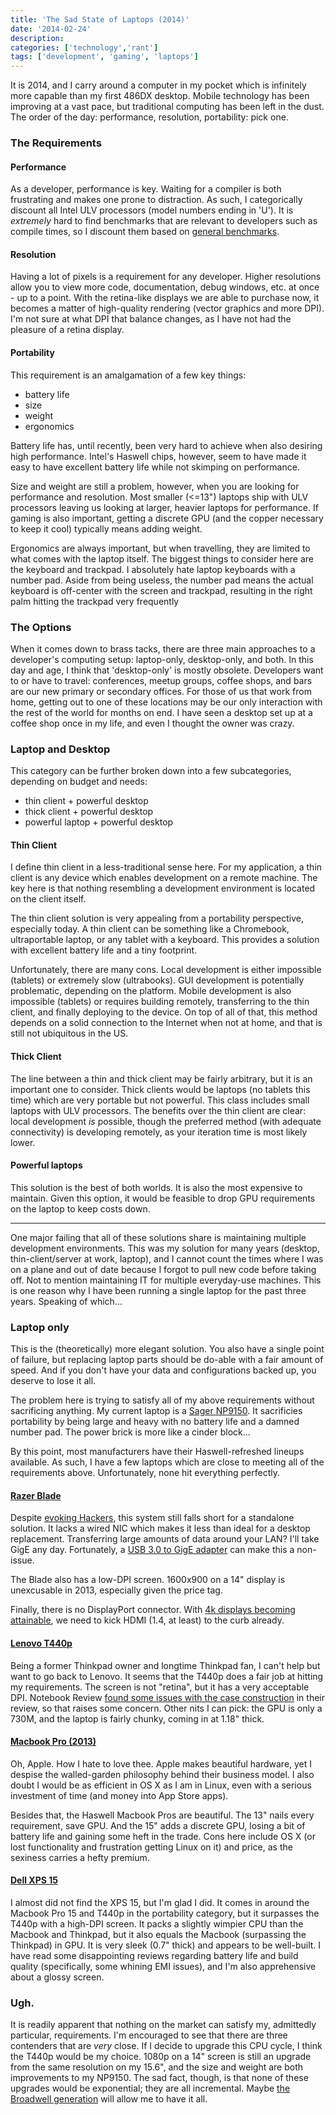 ```yaml
---
title: 'The Sad State of Laptops (2014)'
date: '2014-02-24'
description:
categories: ['technology','rant']
tags: ['development', 'gaming', 'laptops']
---
```


It is 2014, and I carry around a computer in my pocket which is infinitely more capable than my
first 486DX desktop. Mobile technology has been improving at a vast pace, but traditional computing
has been left in the dust. The order of the day: performance, resolution, portability: pick one.

### The Requirements

#### Performance

As a developer, performance is key. Waiting for a compiler is both frustrating and makes one 
prone to distraction. As such, I categorically discount all Intel ULV processors (model numbers
ending in 'U'). It is *extremely* hard to find benchmarks that are relevant to
developers such as compile times, so I discount them based on [general benchmarks][11].

#### Resolution 

Having a lot of pixels is a requirement for any developer. Higher resolutions allow you to view more
code, documentation, debug windows, etc. at once - up to a point. With the retina-like displays we
are able to purchase now, it becomes a matter of high-quality rendering (vector graphics and more DPI). 
I'm not sure at what DPI that balance changes, as I have not had the pleasure of a retina display.

#### Portability

This requirement is an amalgamation of a few key things:

* battery life
* size
* weight
* ergonomics

Battery life has, until recently, been very hard to achieve when also desiring high performance.
Intel's Haswell chips, however, seem to have made it easy to have excellent battery life while not
skimping on performance.

Size and weight are still a problem, however, when you are looking for performance and resolution.
Most smaller (&lt;=13") laptops ship with ULV processors leaving us looking at larger, heavier laptops
for performance. If gaming is also important, getting a discrete GPU (and the copper necessary to
keep it cool) typically means adding weight.

Ergonomics are always important, but when travelling, they are limited to what comes with the
laptop itself. The biggest things to consider here are the keyboard and trackpad. I absolutely hate
laptop keyboards with a number pad. Aside from being useless, the number pad means the actual
keyboard is off-center with the screen and trackpad, resulting in the right palm hitting the
trackpad very frequently

### The Options

When it comes down to brass tacks, there are three main approaches to a developer's computing setup:
laptop-only, desktop-only, and both. In this day and age, I think that 'desktop-only' is mostly
obsolete. Developers want to or have to travel: conferences, meetup groups, coffee shops, and bars
are our new primary or secondary offices. For those of us that work from home, getting out to one of these
locations may be our only interaction with the rest of the world for months on end. I have seen a
desktop set up at a coffee shop once in my life, and even I thought the owner was crazy.

### Laptop and Desktop

This category can be further broken down into a few subcategories, depending on budget and needs:

* thin client + powerful desktop
* thick client + powerful desktop
* powerful laptop + powerful desktop

#### Thin Client

I define thin client in a less-traditional sense here. For my application, a thin client is any
device which enables development on a remote machine. The key here is that nothing resembling a
development environment is located on the client itself. 

The thin client solution is very appealing from a portability perspective, especially today. A thin
client can be something like a Chromebook, ultraportable laptop, or any tablet with a keyboard. This provides a
solution with excellent battery life and a tiny footprint.

Unfortunately, there are many cons. Local development is either impossible (tablets) or extremely
slow (ultrabooks). GUI development is potentially problematic, depending on the platform. Mobile
development is also impossible (tablets) or requires building remotely, transferring to the thin
client, and finally deploying to the device. On top of all of that, this method depends on a solid
connection to the Internet when not at home, and that is still not ubiquitous in the US.

#### Thick Client

The line between a thin and thick client may be fairly arbitrary, but it is an important one to
consider. Thick clients would be laptops (no tablets this time) which are very portable but not
powerful. This class includes small laptops with ULV processors. The benefits over the thin client
are clear: local development *is* possible, though the preferred method (with adequate connectivity)
is developing remotely, as your iteration time is most likely lower.


#### Powerful laptops

This solution is the best of both worlds. It is also the most expensive to maintain. Given this
option, it would be feasible to drop GPU requirements on the laptop to keep costs down.

---

One major failing that all of these solutions share is maintaining multiple development
environments. This was my solution for many years (desktop, thin-client/server at work, laptop), and
I cannot count the times where I was on a plane and out of date because I forgot to pull new code
before taking off. Not to mention maintaining IT for multiple everyday-use machines. This is one
reason why I have been running a single laptop for the past three years. Speaking of which...

### Laptop only

This is the (theoretically) more elegant solution. You also have a single point of failure, but
replacing laptop parts should be do-able with a fair amount of speed. And if you don't have your
data and configurations backed up, you deserve to lose it all.

The problem here is trying to satisfy all of my above requirements without sacrificing anything. My
current laptop is a [Sager NP9150][1]. It sacrificies portability by being large and heavy with no 
battery life and a damned number pad. The power brick is more like a cinder block...

By this point, most manufacturers have their Haswell-refreshed lineups available. As such, I have
a few laptops which are close to meeting all of the requirements above. Unfortunately, none hit
everything perfectly.

#### [Razer Blade][3]

Despite [evoking Hackers][2], this system still falls short for a standalone solution. It lacks a
wired NIC which makes it less than ideal for a desktop replacement. Transferring large amounts of
data around your LAN? I'll take GigE any day. Fortunately, a [USB 3.0 to GigE adapter][4] can make
this a non-issue.

The Blade also has a low-DPI screen. 1600x900 on a 14" display is unexcusable in 2013, especially
given the price tag.

Finally, there is no DisplayPort connector. With [4k displays becoming attainable][5], we need to kick
HDMI (1.4, at least) to the curb already.

#### [Lenovo T440p][6]

Being a former Thinkpad owner and longtime Thinkpad fan, I can't help but want to go back to Lenovo.
It seems that the T440p does a fair job at hitting my requirements. The screen is not "retina", but
it has a very acceptable DPI. Notebook Review [found some issues with the case construction][7] in
their review, so that raises some concern. Other nits I can pick: the GPU is only a 730M, and the
laptop is fairly chunky, coming in at 1.18" thick.

#### [Macbook Pro (2013)][8]

Oh, Apple. How I hate to love thee. Apple makes beautiful hardware, yet I despise the walled-garden
philosophy behind their business model. I also doubt I would be as efficient in OS X as I am in
Linux, even with a serious investment of time (and money into App Store apps).

Besides that, the Haswell Macbook Pros are beautiful. The 13" nails every requirement, save GPU. And
the 15" adds a discrete GPU, losing a bit of battery life and gaining some heft in the trade. Cons
here include OS X (or lost functionality and frustration getting Linux on it) and price, as the
sexiness carries a hefty premium.

#### [Dell XPS 15][9]

I almost did not find the XPS 15, but I'm glad I did. It comes in around the Macbook Pro 15 and
T440p in the portability category, but it surpasses the T440p with a high-DPI screen. It packs a
slightly wimpier CPU than the Macbook and Thinkpad, but it also equals the Macbook (surpassing the
Thinkpad) in GPU. It is very sleek (0.7" thick) and appears to be well-built. I have read some
disappointing reviews regarding battery life and build quality (specifically, some whining EMI
issues), and I'm also apprehensive about a glossy screen.

### Ugh.

It is readily apparent that nothing on the market can satisfy my, admittedly particular,
requirements. I'm encouraged to see that there are three contenders that are *very* close. If I
decide to upgrade this CPU cycle, I think the T440p would be my choice. 1080p on a 14" screen is
still an upgrade from the same resolution on my 15.6", and the size and weight are both improvements
to my NP9150. The sad fact, though, is that none of these upgrades would be exponential; they are
all incremental. Maybe [the Broadwell generation][10] will allow me to have it all.

 [1]: http://www.amazon.com/Clevo-P150EM-Sager-NP9150-Gaming/dp/B00C76CBNY/ref=cm_cr_pr_product_top
 [2]: https://www.youtube.com/watch?v=xhpoqjB4NkE
 [3]: http://www.razerzone.com/gaming-systems/razer-blade
 [4]: http://www.amazon.com/gp/product/B0095EFXMC/ref=as_li_ss_tl?ie=UTF8&camp=1789&creative=390957&creativeASIN=B0095EFXMC&linkCode=as2&tag=sigilorg-20
 [5]: http://www.pcworld.com/article/2084966/dells-28-inch-4k-desktop-monitor-will-only-cost-700.html
 [6]: http://shop.lenovo.com/us/en/laptops/thinkpad/t-series/t440p/
 [7]: http://www.notebookcheck.net/Review-Lenovo-ThinkPad-T440p-20AN-006VGE-Notebook.108423.0.html
 [8]: http://store.apple.com/us/buy-mac/macbook-pro
 [9]: http://www.dell.com/us/p/xps-15-9530/pd
 [10]: https://en.wikipedia.org/wiki/Broadwell_(microarchitecture)
 [11]: http://www.notebookcheck.net/Mobile-Processors-Benchmarklist.2436.0.html
